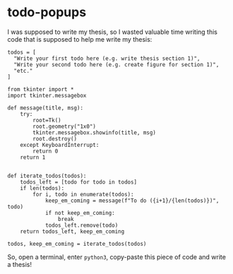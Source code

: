 # todo-popups

I was supposed to write my thesis, so I wasted valuable time writing this code that is supposed to help me write my thesis:

```
todos = [
  "Write your first todo here (e.g. write thesis section 1)",
  "Write your second todo here (e.g. create figure for section 1)",
  "etc."
]

from tkinter import *
import tkinter.messagebox

def message(title, msg):
	try:
		root=Tk() 
		root.geometry("1x0")
		tkinter.messagebox.showinfo(title, msg)
		root.destroy()
	except KeyboardInterrupt:
		return 0
	return 1
		

def iterate_todos(todos):
	todos_left = [todo for todo in todos]
	if len(todos):
		for i, todo in enumerate(todos):
			keep_em_coming = message(f"To do ({i+1}/{len(todos)})", todo)
			if not keep_em_coming:
				break
			todos_left.remove(todo)
	return todos_left, keep_em_coming

todos, keep_em_coming = iterate_todos(todos)

```

So, open a terminal, enter `python3`, copy-paste this piece of code and write a thesis!
